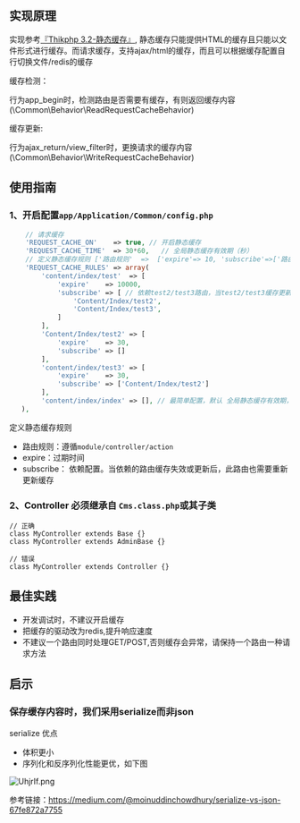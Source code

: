 ## 实现原理

实现参考[『Thikphp 3.2-静态缓存』](https://www.kancloud.cn/manual/thinkphp/1839), 静态缓存只能提供HTML的缓存且只能以文件形式进行缓存。而请求缓存，支持ajax/html的缓存，而且可以根据缓存配置自行切换文件/redis的缓存

缓存检测：

行为app_begin时，检测路由是否需要有缓存，有则返回缓存内容(\Common\Behavior\ReadRequestCacheBehavior)

缓存更新:

行为ajax_return/view_filter时，更换请求的缓存内容(\Common\Behavior\WriteRequestCacheBehavior)

## 使用指南

### 1、开启配置`app/Application/Common/config.php`
```php
    // 请求缓存
    'REQUEST_CACHE_ON'    => true, // 开启静态缓存
    'REQUEST_CACHE_TIME'  => 30*60,   // 全局静态缓存有效期（秒）
    // 定义静态缓存规则 ['路由规则'  =>  ['expire'=> 10, 'subscribe'=>['路由1','路由2']]],
    'REQUEST_CACHE_RULES' => array(
        'content/index/test'  => [
            'expire'    => 10000,
            'subscribe' => [ // 依赖test2/test3路由，当test2/test3缓存更新一次后，本路由也需要重新更新缓存
                'Content/Index/test2',
                'Content/Index/test3',
            ]
        ],
        'Content/Index/test2' => [
            'expire'    => 30,
            'subscribe' => []
        ],
        'content/index/test3' => [
            'expire'    => 30,
            'subscribe' => ['Content/Index/test2']
        ],
        'content/index/index' => [], // 最简单配置，默认 全局静态缓存有效期，不依赖其他路由
   ),
```

定义静态缓存规则
- 路由规则：遵循`module/controller/action`
- expire：过期时间
- subscribe： 依赖配置。当依赖的路由缓存失效或更新后，此路由也需要重新更新缓存

### 2、Controller 必须继承自 `Cms.class.php`或其子类

```
// 正确
class MyController extends Base {}
class MyController extends AdminBase {}

// 错误
class MyController extends Controller {}
```

## 最佳实践

- 开发调试时，不建议开启缓存
- 把缓存的驱动改为redis,提升响应速度
- 不建议一个路由同时处理GET/POST,否则缓存会异常，请保持一个路由一种请求方法

## 启示

### 保存缓存内容时，我们采用serialize而非json

serialize 优点
- 体积更小
- 序列化和反序列化性能更优，如下图

![UhjrIf.png](https://s1.ax1x.com/2020/07/20/UhjrIf.png)

参考链接：https://medium.com/@moinuddinchowdhury/serialize-vs-json-67fe872a7755
